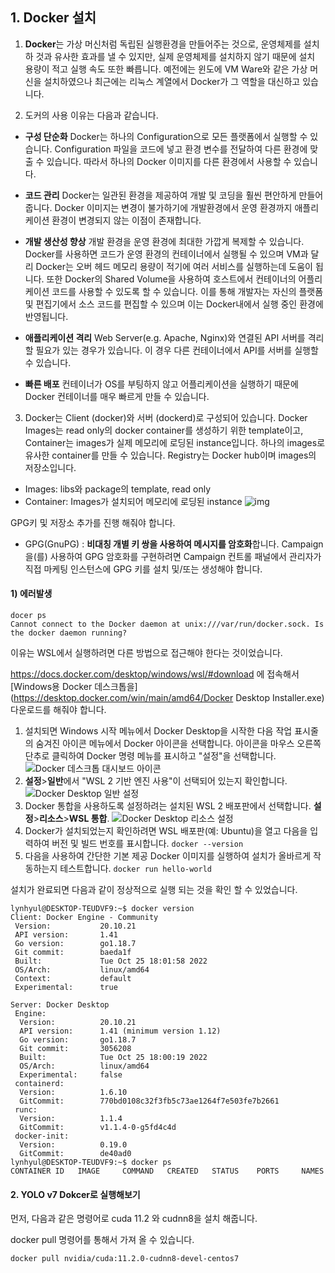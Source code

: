 ## 1. Docker 설치

1. **Docker**는 가상 머신처럼 독립된 실행환경을 만들어주는 것으로, 운영체제를 설치하 것과 유사한 효과를 낼 수 있지만, 실제 운영체제를 설치하지 않기 때문에 설치 용량이 적고 실행 속도 또한 빠릅니다. 예전에는 윈도에 VM Ware와 같은 가상 머신을 설치하였으나 최근에는 리눅스 계열에서 Docker가 그 역할을 대신하고 있습니다. 

   

2.  도커의 사용 이유는 다음과 같습니다.

   - **구성 단순화** Docker는 하나의 Configuration으로 모든 플랫폼에서 실행할 수 있습니다. Configuration 파일을 코드에 넣고 환경 변수를 전달하여 다른 환경에 맞출 수 있습니다. 따라서 하나의 Docker 이미지를 다른 환경에서 사용할 수 있습니다.

   - **코드 관리** Docker는 일관된 환경을 제공하여 개발 및 코딩을 훨씬 편안하게 만들어줍니다. Docker 이미지는 변경이 불가하기에 개발환경에서 운영 환경까지 애플리케이션 환경이 변경되지 않는 이점이 존재합니다.
   - **개발 생산성 향상** 개발 환경을 운영 환경에 최대한 가깝게 복제할 수 있습니다. Docker를 사용하면 코드가 운영 환경의 컨테이너에서 실행될 수 있으며 VM과 달리 Docker는 오버 헤드 메모리 용량이 적기에 여러 서비스를 실행하는데 도움이 됩니다. 또한 Docker의 Shared Volume을 사용하여 호스트에서 컨테이너의 어플리케이션 코드를 사용할 수 있도록 할 수 있습니다. 이를 통해 개발자는 자신의 플랫폼 및 편집기에서 소스 코드를 편집할 수 있으며 이는 Docker내에서 실행 중인 환경에 반영됩니다.
   - **애플리케이션 격리** Web Server(e.g. Apache, Nginx)와 연결된 API 서버를 격리할 필요가 있는 경우가 있습니다. 이 경우 다른 컨테이너에서 API를 서버를 실행할 수 있습니다.
   - **빠른 배포** 컨테이너가 OS를 부팅하지 않고 어플리케이션을 실행하기 때문에 Docker 컨테이너를 매우 빠르게 만들 수 있습니다.



3.  Docker는 Client (docker)와 서버 (dockerd)로 구성되어 있습니다. Docker Images는 read only의 docker container를 생성하기 위한 template이고, Container는 images가 실제 메모리에 로딩된 instance입니다. 하나의 images로 유사한 container를 만들 수 있습니다. Registry는 Docker hub이며 images의 저장소입니다. 
   - Images: libs와 package의 template, read only
   - Container: Images가 설치되어 메모리에 로딩된 instance ![img](https://blog.kakaocdn.net/dn/bviqtp/btqLkg4LRhJ/qo74pSME2KtAMavs9LXS20/img.png)





GPG키 및 저장소 추가를 진행 해줘야 합니다.

* GPG(GnuPG) : **비대칭 개별 키 쌍을 사용하여 메시지를 암호화**합니다. Campaign을(를) 사용하여 GPG 암호화를 구현하려면 Campaign 컨트롤 패널에서 관리자가 직접 마케팅 인스턴스에 GPG 키를 설치 및/또는 생성해야 합니다.



#### 1) 에러발생

~~~
docer ps
Cannot connect to the Docker daemon at unix:///var/run/docker.sock. Is the docker daemon running?
~~~

이유는 WSL에서 실행하려면 다른 방법으로 접근해야 한다는 것이었습니다.

https://docs.docker.com/desktop/windows/wsl/#download 에 접속해서 [Windows용 Docker 데스크톱을](https://desktop.docker.com/win/main/amd64/Docker Desktop Installer.exe) 다운로드를 해줘야 합니다.



1. 설치되면 Windows 시작 메뉴에서 Docker Desktop을 시작한 다음 작업 표시줄의 숨겨진 아이콘 메뉴에서 Docker 아이콘을 선택합니다. 아이콘을 마우스 오른쪽 단추로 클릭하여 Docker 명령 메뉴를 표시하고 "설정"을 선택합니다. ![Docker 데스크톱 대시보드 아이콘](https://learn.microsoft.com/ko-kr/windows/wsl/media/docker-starting.png)
2. **설정**>**일반**에서 "WSL 2 기반 엔진 사용"이 선택되어 있는지 확인합니다. ![Docker Desktop 일반 설정](https://learn.microsoft.com/ko-kr/windows/wsl/media/docker-running.png)
3. Docker 통합을 사용하도록 설정하려는 설치된 WSL 2 배포판에서 선택합니다. **설정**>**리소스**>**WSL 통합**. ![Docker Desktop 리소스 설정](https://learn.microsoft.com/ko-kr/windows/wsl/media/docker-dashboard.png)
4. Docker가 설치되었는지 확인하려면 WSL 배포판(예: Ubuntu)을 열고 다음을 입력하여 버전 및 빌드 번호를 표시합니다. `docker --version`
5. 다음을 사용하여 간단한 기본 제공 Docker 이미지를 실행하여 설치가 올바르게 작동하는지 테스트합니다. `docker run hello-world`



설치가 완료되면 다음과 같이 정상적으로 실행 되는 것을 확인 할 수 있었습니다.

~~~
lynhyul@DESKTOP-TEUDVF9:~$ docker version
Client: Docker Engine - Community
 Version:           20.10.21
 API version:       1.41
 Go version:        go1.18.7
 Git commit:        baeda1f
 Built:             Tue Oct 25 18:01:58 2022
 OS/Arch:           linux/amd64
 Context:           default
 Experimental:      true

Server: Docker Desktop
 Engine:
  Version:          20.10.21
  API version:      1.41 (minimum version 1.12)
  Go version:       go1.18.7
  Git commit:       3056208
  Built:            Tue Oct 25 18:00:19 2022
  OS/Arch:          linux/amd64
  Experimental:     false
 containerd:
  Version:          1.6.10
  GitCommit:        770bd0108c32f3fb5c73ae1264f7e503fe7b2661
 runc:
  Version:          1.1.4
  GitCommit:        v1.1.4-0-g5fd4c4d
 docker-init:
  Version:          0.19.0
  GitCommit:        de40ad0
lynhyul@DESKTOP-TEUDVF9:~$ docker ps
CONTAINER ID   IMAGE     COMMAND   CREATED   STATUS    PORTS     NAMES
~~~





#### 2. YOLO v7 Dokcer로 실행해보기

먼저, 다음과 같은 명령어로 cuda 11.2 와 cudnn8을 설치 해줍니다.

docker pull 명령어를 통해서 가져 올 수 있습니다.

~~~
docker pull nvidia/cuda:11.2.0-cudnn8-devel-centos7
~~~

